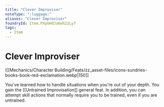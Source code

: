 ```yaml
---
title: "Clever Improviser"
noteType: ":luggage:"
aliases: "Clever Improviser"
foundryId: Item.PXpUHdJa6wh22Ly7
tags:
  - Item
---
```


# Clever Improviser
![[Mechanics/Character Building/Feats/zz_asset-files/icons-sundries-books-book-red-exclamation.webp|150]]

You've learned how to handle situations when you're out of your depth. You gain the [[Untrained Improvisation]] general feat. In addition, you can attempt skill actions that normally require you to be trained, even if you are untrained.
